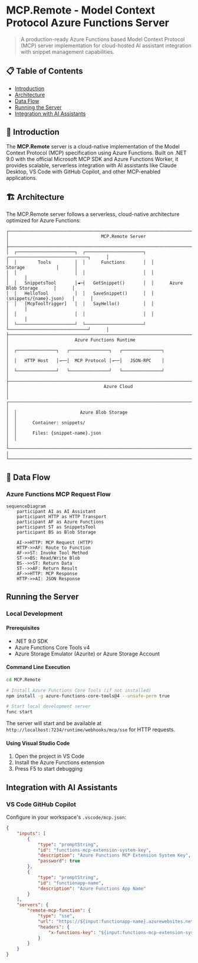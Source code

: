 # MCP.Remote - Model Context Protocol Azure Functions Server

> A production-ready Azure Functions based Model Context Protocol (MCP) server implementation for cloud-hosted AI assistant integration with snippet management capabilities.

## 📋 Table of Contents

- [Introduction](#-introduction)
- [Architecture](#️-architecture)
- [Data Flow](#-data-flow)
- [Running the Server](#running-the-server)
- [Integration with AI Assistants](#integration-with-ai-assistants)

## 🌟 Introduction

The **MCP.Remote** server is a cloud-native implementation of the Model Context Protocol (MCP) specification using Azure Functions. Built on .NET 9.0 with the official Microsoft MCP SDK and Azure Functions Worker, it provides scalable, serverless integration with AI assistants like Claude Desktop, VS Code with GitHub Copilot, and other MCP-enabled applications.

## 🏗️ Architecture

The MCP.Remote server follows a serverless, cloud-native architecture optimized for Azure Functions:

```
┌────────────────────────────────────────────────────────────────────────────────────────────┐
│                                   MCP.Remote Server                                        │
├────────────────────────────────────────────────────────────────────────────────────────────┤
│  ┌──────────────────────┐  ┌──────────────────────┐  ┌──────────────────────────────┐      │
│  │        Tools         │  │      Functions       │  │           Storage            │      │
│  │                      │  │                      │  │                              │      │
│  │   SnippetsTool       │◄─┤   GetSnippet()       │  │      Azure Blob Storage      │      │
│  │   HelloTool          │  │   SaveSnippet()      │  │     (snippets/{name}.json)   │      │
│  │   [McpToolTrigger]   │  │   SayHello()         │  │                              │      │
│  │                      │  │                      │  │                              │      │
│  └──────────────────────┘  └──────────────────────┘  └──────────────────────────────┘      │
├────────────────────────────────────────────────────────────────────────────────────────────┤
│                         Azure Functions Runtime                                            │
│  ┌───────────────┐   ┌───────────────┐   ┌───────────────┐                                 │
│  │   HTTP Host   │→──│  MCP Protocol │→──│   JSON-RPC    │                                 │
│  └───────────────┘   └───────────────┘   └───────────────┘                                 │
├────────────────────────────────────────────────────────────────────────────────────────────┤
│                                    Azure Cloud                                             │
│  ┌──────────────────────────────────────────────────────────────────────────────────────┐  │
│  │                        Azure Blob Storage                                            │  │
│  │      Container: snippets/                                                            │  │
│  │      Files: {snippet-name}.json                                                      │  │
│  └──────────────────────────────────────────────────────────────────────────────────────┘  │
└────────────────────────────────────────────────────────────────────────────────────────────┘
```

## 🔄 Data Flow

### Azure Functions MCP Request Flow

```mermaid
sequenceDiagram
    participant AI as AI Assistant
    participant HTTP as HTTP Transport
    participant AF as Azure Functions
    participant ST as SnippetsTool
    participant BS as Blob Storage

    AI->>HTTP: MCP Request (HTTP)
    HTTP->>AF: Route to Function
    AF->>ST: Invoke Tool Method
    ST->>BS: Read/Write Blob
    BS-->>ST: Return Data
    ST-->>AF: Return Result
    AF->>HTTP: MCP Response
    HTTP->>AI: JSON Response
```
## Running the Server

### Local Development

#### Prerequisites
- .NET 9.0 SDK
- Azure Functions Core Tools v4
- Azure Storage Emulator (Azurite) or Azure Storage Account

#### Command Line Execution
```bash
cd MCP.Remote

# Install Azure Functions Core Tools (if not installed)
npm install -g azure-functions-core-tools@4 --unsafe-perm true

# Start local development server
func start
```

The server will start and be available at `http://localhost:7234/runtime/webhooks/mcp/sse` for HTTP requests.

#### Using Visual Studio Code
1. Open the project in VS Code
2. Install the Azure Functions extension
3. Press F5 to start debugging

## Integration with AI Assistants

### VS Code GitHub Copilot

Configure in your workspace's `.vscode/mcp.json`:

```json
{
    "inputs": [
        {
            "type": "promptString",
            "id": "functions-mcp-extension-system-key",
            "description": "Azure Functions MCP Extension System Key",
            "password": true
        },
        {
            "type": "promptString",
            "id": "functionapp-name",
            "description": "Azure Functions App Name"
        }
    ],
    "servers": {
        "remote-mcp-function": {
            "type": "sse",
            "url": "https://${input:functionapp-name}.azurewebsites.net/runtime/webhooks/mcp/sse",
            "headers": {
                "x-functions-key": "${input:functions-mcp-extension-system-key}"
            }
        }
    }
}
```